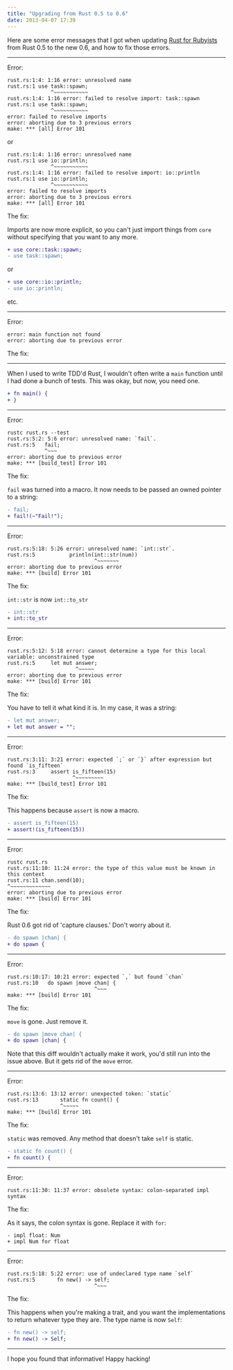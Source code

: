 ```yaml
---
title: "Upgrading from Rust 0.5 to 0.6"
date: 2013-04-07 17:39
---
```


Here are some error messages that I got when updating [Rust for
Rubyists](http://www.rustforrubyists.com/) from Rust 0.5 to the new 0.6, and
how to fix those errors.

--------------

Error:

```
rust.rs:1:4: 1:16 error: unresolved name
rust.rs:1 use task::spawn;
              ^~~~~~~~~~~~
rust.rs:1:4: 1:16 error: failed to resolve import: task::spawn
rust.rs:1 use task::spawn;
              ^~~~~~~~~~~~
error: failed to resolve imports
error: aborting due to 3 previous errors
make: *** [all] Error 101
```

or

```
rust.rs:1:4: 1:16 error: unresolved name
rust.rs:1 use io::println;
              ^~~~~~~~~~~~
rust.rs:1:4: 1:16 error: failed to resolve import: io::println
rust.rs:1 use io::println;
              ^~~~~~~~~~~~
error: failed to resolve imports
error: aborting due to 3 previous errors
make: *** [all] Error 101
```

The fix:

Imports are now more explicit, so you can't just import things from `core`
without specifying that you want to any more.

```diff
+ use core::task::spawn;
- use task::spawn;
```

or

```diff
+ use core::io::println;
- use io::println;
```

etc.

--------------

Error:

```
error: main function not found
error: aborting due to previous error
```

The fix:

--------------

When I used to write TDD'd Rust, I wouldn't often write a `main` function
until I had done a bunch of tests. This was okay, but now, you need one.

```diff
+ fn main() {
+ }
```

--------------

Error:

```
rustc rust.rs --test
rust.rs:5:2: 5:6 error: unresolved name: `fail`.
rust.rs:5   fail;
            ^~~~
error: aborting due to previous error
make: *** [build_test] Error 101
```

The fix:

`fail` was turned into a macro. It now needs to be passed an owned pointer
to a string:

```diff
- fail;
+ fail!(~"Fail!");
```

--------------

Error:

```
rust.rs:5:18: 5:26 error: unresolved name: `int::str`.
rust.rs:5           println(int::str(num))
                            ^~~~~~~~
error: aborting due to previous error
make: *** [build] Error 101
```

The fix:

`int::str` is now `int::to_str`

```diff
- int::str
+ int::to_str
```

--------------

Error:

```
rust.rs:5:12: 5:18 error: cannot determine a type for this local variable: unconstrained type
rust.rs:5     let mut answer;
                      ^~~~~~
error: aborting due to previous error
make: *** [build] Error 101
```

The fix:

You have to tell it what kind it is. In my case, it was a string:

```diff
- let mut answer;
+ let mut answer = "";
```

--------------

Error:

```
rust.rs:3:11: 3:21 error: expected `;` or `}` after expression but found `is_fifteen`
rust.rs:3     assert is_fifteen(15)
                     ^~~~~~~~~~
make: *** [build_test] Error 101
```

The fix:

This happens because `assert` is now a macro.

```diff
- assert is_fifteen(15)
+ assert!(is_fifteen(15))
```

--------------

Error:

```
rustc rust.rs
rust.rs:11:10: 11:24 error: the type of this value must be known in this context
rust.rs:11 chan.send(10);
^~~~~~~~~~~~~~
error: aborting due to previous error
make: *** [build] Error 101
```

The fix:

Rust 0.6 got rid of 'capture clauses.' Don't worry about it.

```diff
- do spawn |chan| {
+ do spawn {
```

--------------

Error:

```
rust.rs:10:17: 10:21 error: expected `,` but found `chan`
rust.rs:10   do spawn |move chan| {
                            ^~~~
make: *** [build] Error 101
```

The fix:

`move` is gone. Just remove it.

```diff
- do spawn |move chan| {
+ do spawn |chan| {
```

Note that this diff wouldn't actually make it work, you'd still run into the
issue above. But it gets rid of the `move` error.

--------------

Error:

```
rust.rs:13:6: 13:12 error: unexpected token: `static`
rust.rs:13       static fn count() {
                 ^~~~~~
make: *** [build] Error 101
```

The fix:

`static` was removed. Any method that doesn't take `self` is static.

```diff
- static fn count() {
+ fn count() {
```

--------------

Error:

```
rust.rs:11:30: 11:37 error: obsolete syntax: colon-separated impl syntax
```

The fix:

As it says, the colon syntax is gone. Replace it with `for`:

```
- impl float: Num
+ impl Num for float
```

--------------

Error:

```
rust.rs:5:18: 5:22 error: use of undeclared type name `self`
rust.rs:5       fn new() -> self;
                            ^~~~
```

The fix:

This happens when you're making a trait, and you want the implementations to
return whatever type they are. The type name is now `Self`:

```diff
- fn new() -> self;
+ fn new() -> Self;
```

--------------

I hope you found that informative! Happy hacking!
